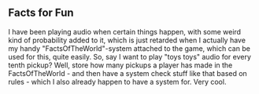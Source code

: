 ## Facts for Fun
I have been playing audio when certain things happen, with some weird kind of probability added to it, which is just retarded when I actually have my handy "FactsOfTheWorld"-system attached to the game, which can be used for this, quite easily. So, say I want to play "toys toys" audio for every tenth pickup? Well, store how many pickups a player has made in the FactsOfTheWorld - and then have a system check stuff like that based on rules - which I also already happen to have a system for. Very cool.